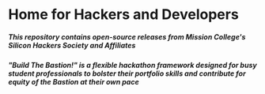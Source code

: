 # Home for Hackers and Developers

##### This repository contains open-source releases from Mission College's Silicon Hackers Society and Affiliates

##### "Build The Bastion!" is a flexible hackathon framework designed for busy student professionals to bolster their portfolio skills and contribute for equity of the Bastion at their own pace
